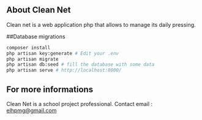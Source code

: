 
## About Clean Net

Clean net is a web application php that allows to manage its daily pressing.

##Database migrations

```bash
composer install
php artisan key:generate # Edit your .env
php artisan migrate
php artisan db:seed # fill the database with some data
php artisan serve # http://localhost:8000/
```


## For more informations

Clean Net is a school project professional.
Contact email : elhpmg@gmail.com
